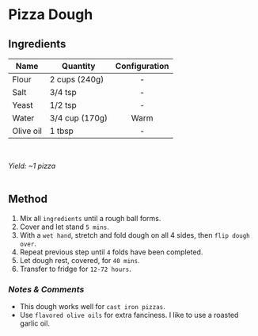 # **Pizza Dough**

## **Ingredients**
| Name | Quantity | Configuration |
| ---- | -------- | :-----------: |
| Flour | 2 cups (240g)  | - |
| Salt | 3/4 tsp | - |
| Yeast | 1/2 tsp | - |
| Water | 3/4 cup (170g) | Warm |
| Olive oil | 1 tbsp | - |
<br>

*Yield: ~1 pizza*
<br><br>

## **Method**
<ol>
    <li>Mix all <code>ingredients</code> until a rough ball forms.</li>
    <li>Cover and let stand <code>5 mins</code>.</li>
    <li>With a <code>wet hand</code>, stretch and fold dough on all 4 sides, then <code>flip dough over</code>.</li>
    <li>Repeat previous step until <code>4</code> folds have been completed.</li>
    <li>Let dough rest, covered, for <code>40 mins</code>.</li>
    <li>Transfer to fridge for <code>12-72 hours</code>.</li>
</ol>

### *Notes & Comments*
<ul>
    <li>This dough works well for <code>cast iron pizzas</code>.</li>
    <li>Use <code>flavored olive oils</code> for extra fanciness. I like to use a roasted garlic oil.</li>
</ul>